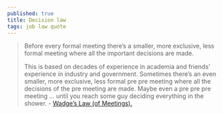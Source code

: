 ```yaml
---
published: true
title: Decision law
tags: job law quote
---
```

> Before every formal meeting there’s a smaller, more exclusive, less formal meeting where all the important decisions are made.
>
> This is based on decades of experience in academia and friends’ experience in industry and government. Sometimes there’s an even smaller, more exclusive, less formal pre pre meeting where all the decisions of the pre meeting are made. Maybe even a pre pre pre meeting … until you reach some guy deciding everything in the shower. - [Wadge’s Law (of Meetings).](https://news.ycombinator.com/item?id=26520468)
